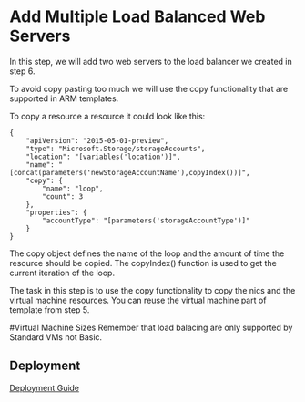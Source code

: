 # Add Multiple Load Balanced Web Servers
In this step, we will add two web servers to the load balancer we created in step 6. 

To avoid copy pasting too much we will use the copy functionality that are supported in ARM templates. 

To copy a resource a resource it could look like this:
```
{
	"apiVersion": "2015-05-01-preview",
	"type": "Microsoft.Storage/storageAccounts",
	"location": "[variables('location')]",
    "name": "[concat(parameters('newStorageAccountName'),copyIndex())]",
    "copy": {
    	"name": "loop",
		"count": 3
	},
    "properties": {
		"accountType": "[parameters('storageAccountType')]"
	}
}
``` 
The copy object defines the name of the loop and the amount of time the resource should be copied. The copyIndex() function is used to get the current iteration of the loop.

The task in this step is to use the copy functionality to copy the nics and the virtual machine resources. You can reuse the virtual machine part of template from step 5.

#Virtual Machine Sizes
Remember that load balacing are only supported by Standard VMs not Basic. 

## Deployment
[Deployment Guide](../docs/deployment.md)